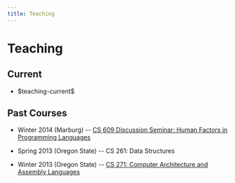```yaml
---
title: Teaching
---
```


# Teaching

## Current

  * \$teaching-current\$


## Past Courses

  * Winter 2014 (Marburg) -- [CS 609 Discussion Seminar: Human Factors in Programming Languages](/teaching/cs609-wi14/)
  
  * Spring 2013 (Oregon State) -- CS 261: Data Structures
  
  * Winter 2013 (Oregon State) -- [CS 271: Computer Architecture and Assembly Languages](/cs271-wi13/)
